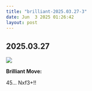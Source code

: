 ```yaml
---
title: "brilliant-2025.03.27-3"
date: Jun  3 2025 01:26:42
layout: post
---
```


## 2025.03.27

![](/images/brilliant-2025.03.27-3.png)

**Brilliant Move:**

45... Nxf3+!!
